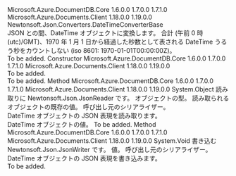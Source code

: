 <Type Name="UnixDateTimeConverter" FullName="Microsoft.Azure.Documents.UnixDateTimeConverter">
  <TypeSignature Language="C#" Value="public sealed class UnixDateTimeConverter : Newtonsoft.Json.Converters.DateTimeConverterBase" />
  <TypeSignature Language="ILAsm" Value=".class public auto ansi sealed beforefieldinit UnixDateTimeConverter extends Newtonsoft.Json.Converters.DateTimeConverterBase" />
  <TypeSignature Language="DocId" Value="T:Microsoft.Azure.Documents.UnixDateTimeConverter" />
  <TypeSignature Language="VB.NET" Value="Public NotInheritable Class UnixDateTimeConverter&#xA;Inherits DateTimeConverterBase" />
  <TypeSignature Language="F#" Value="type UnixDateTimeConverter = class&#xA;    inherit DateTimeConverterBase" />
  <AssemblyInfo>
    <AssemblyName>Microsoft.Azure.DocumentDB.Core</AssemblyName>
    <AssemblyVersion>1.6.0.0</AssemblyVersion>
    <AssemblyVersion>1.7.0.0</AssemblyVersion>
    <AssemblyVersion>1.7.1.0</AssemblyVersion>
  </AssemblyInfo>
  <AssemblyInfo>
    <AssemblyName>Microsoft.Azure.Documents.Client</AssemblyName>
    <AssemblyVersion>1.18.0.0</AssemblyVersion>
    <AssemblyVersion>1.19.0.0</AssemblyVersion>
  </AssemblyInfo>
  <Base>
    <BaseTypeName>Newtonsoft.Json.Converters.DateTimeConverterBase</BaseTypeName>
  </Base>
  <Interfaces />
  <Docs>
    <summary>
            JSON との間、DateTime オブジェクトに変換します。
            合計 (午前 0 時 (utc)/GMT)、1970 年 1 月 1 日から経過した秒数として表される DateTime うるう秒をカウントしない (iso 8601: 1970-01-01T00:00:00Z)。
            </summary>
    <remarks>To be added.</remarks>
  </Docs>
  <Members>
    <Member MemberName=".ctor">
      <MemberSignature Language="C#" Value="public UnixDateTimeConverter ();" />
      <MemberSignature Language="ILAsm" Value=".method public hidebysig specialname rtspecialname instance void .ctor() cil managed" />
      <MemberSignature Language="DocId" Value="M:Microsoft.Azure.Documents.UnixDateTimeConverter.#ctor" />
      <MemberSignature Language="VB.NET" Value="Public Sub New ()" />
      <MemberType>Constructor</MemberType>
      <AssemblyInfo>
        <AssemblyName>Microsoft.Azure.DocumentDB.Core</AssemblyName>
        <AssemblyVersion>1.6.0.0</AssemblyVersion>
        <AssemblyVersion>1.7.0.0</AssemblyVersion>
        <AssemblyVersion>1.7.1.0</AssemblyVersion>
      </AssemblyInfo>
      <AssemblyInfo>
        <AssemblyName>Microsoft.Azure.Documents.Client</AssemblyName>
        <AssemblyVersion>1.18.0.0</AssemblyVersion>
        <AssemblyVersion>1.19.0.0</AssemblyVersion>
      </AssemblyInfo>
      <Parameters />
      <Docs>
        <summary>To be added.</summary>
        <remarks>To be added.</remarks>
      </Docs>
    </Member>
    <Member MemberName="ReadJson">
      <MemberSignature Language="C#" Value="public override object ReadJson (Newtonsoft.Json.JsonReader reader, Type objectType, object existingValue, Newtonsoft.Json.JsonSerializer serializer);" />
      <MemberSignature Language="ILAsm" Value=".method public hidebysig virtual instance object ReadJson(class Newtonsoft.Json.JsonReader reader, class System.Type objectType, object existingValue, class Newtonsoft.Json.JsonSerializer serializer) cil managed" />
      <MemberSignature Language="DocId" Value="M:Microsoft.Azure.Documents.UnixDateTimeConverter.ReadJson(Newtonsoft.Json.JsonReader,System.Type,System.Object,Newtonsoft.Json.JsonSerializer)" />
      <MemberSignature Language="VB.NET" Value="Public Overrides Function ReadJson (reader As JsonReader, objectType As Type, existingValue As Object, serializer As JsonSerializer) As Object" />
      <MemberSignature Language="F#" Value="override this.ReadJson : Newtonsoft.Json.JsonReader * Type * obj * Newtonsoft.Json.JsonSerializer -&gt; obj" Usage="unixDateTimeConverter.ReadJson (reader, objectType, existingValue, serializer)" />
      <MemberType>Method</MemberType>
      <AssemblyInfo>
        <AssemblyName>Microsoft.Azure.DocumentDB.Core</AssemblyName>
        <AssemblyVersion>1.6.0.0</AssemblyVersion>
        <AssemblyVersion>1.7.0.0</AssemblyVersion>
        <AssemblyVersion>1.7.1.0</AssemblyVersion>
      </AssemblyInfo>
      <AssemblyInfo>
        <AssemblyName>Microsoft.Azure.Documents.Client</AssemblyName>
        <AssemblyVersion>1.18.0.0</AssemblyVersion>
        <AssemblyVersion>1.19.0.0</AssemblyVersion>
      </AssemblyInfo>
      <ReturnValue>
        <ReturnType>System.Object</ReturnType>
      </ReturnValue>
      <Parameters>
        <Parameter Name="reader" Type="Newtonsoft.Json.JsonReader" />
        <Parameter Name="objectType" Type="System.Type" />
        <Parameter Name="existingValue" Type="System.Object" />
        <Parameter Name="serializer" Type="Newtonsoft.Json.JsonSerializer" />
      </Parameters>
      <Docs>
        <param name="reader">読み取りに Newtonsoft.Json.JsonReader です。</param>
        <param name="objectType">オブジェクトの型。</param>
        <param name="existingValue">読み取られるオブジェクトの既存の値。</param>
        <param name="serializer">呼び出し元のシリアライザー。</param>
        <summary>
            DateTime オブジェクトの JSON 表現を読み取ります。
            </summary>
        <returns>
            DateTime オブジェクトの値。
            </returns>
        <remarks>To be added.</remarks>
      </Docs>
    </Member>
    <Member MemberName="WriteJson">
      <MemberSignature Language="C#" Value="public override void WriteJson (Newtonsoft.Json.JsonWriter writer, object value, Newtonsoft.Json.JsonSerializer serializer);" />
      <MemberSignature Language="ILAsm" Value=".method public hidebysig virtual instance void WriteJson(class Newtonsoft.Json.JsonWriter writer, object value, class Newtonsoft.Json.JsonSerializer serializer) cil managed" />
      <MemberSignature Language="DocId" Value="M:Microsoft.Azure.Documents.UnixDateTimeConverter.WriteJson(Newtonsoft.Json.JsonWriter,System.Object,Newtonsoft.Json.JsonSerializer)" />
      <MemberSignature Language="VB.NET" Value="Public Overrides Sub WriteJson (writer As JsonWriter, value As Object, serializer As JsonSerializer)" />
      <MemberSignature Language="F#" Value="override this.WriteJson : Newtonsoft.Json.JsonWriter * obj * Newtonsoft.Json.JsonSerializer -&gt; unit" Usage="unixDateTimeConverter.WriteJson (writer, value, serializer)" />
      <MemberType>Method</MemberType>
      <AssemblyInfo>
        <AssemblyName>Microsoft.Azure.DocumentDB.Core</AssemblyName>
        <AssemblyVersion>1.6.0.0</AssemblyVersion>
        <AssemblyVersion>1.7.0.0</AssemblyVersion>
        <AssemblyVersion>1.7.1.0</AssemblyVersion>
      </AssemblyInfo>
      <AssemblyInfo>
        <AssemblyName>Microsoft.Azure.Documents.Client</AssemblyName>
        <AssemblyVersion>1.18.0.0</AssemblyVersion>
        <AssemblyVersion>1.19.0.0</AssemblyVersion>
      </AssemblyInfo>
      <ReturnValue>
        <ReturnType>System.Void</ReturnType>
      </ReturnValue>
      <Parameters>
        <Parameter Name="writer" Type="Newtonsoft.Json.JsonWriter" />
        <Parameter Name="value" Type="System.Object" />
        <Parameter Name="serializer" Type="Newtonsoft.Json.JsonSerializer" />
      </Parameters>
      <Docs>
        <param name="writer">書き込む Newtonsoft.Json.JsonWriter です。</param>
        <param name="value">値。</param>
        <param name="serializer">呼び出し元のシリアライザー。</param>
        <summary>
            DateTime オブジェクトの JSON 表現を書き込みます。
            </summary>
        <remarks>To be added.</remarks>
      </Docs>
    </Member>
  </Members>
</Type>